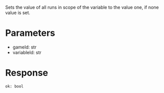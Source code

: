 Sets the value of all runs in scope of the variable to the value one, if none value is set.

# Parameters
- gameId: str
- variableId: str

# Response
```
ok: bool
```